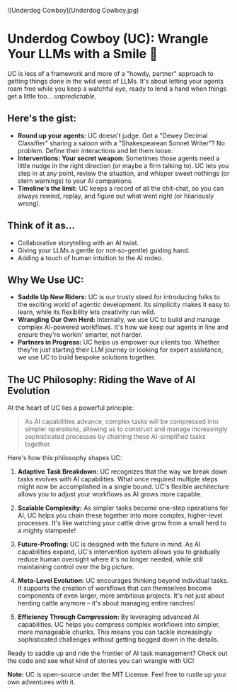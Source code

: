 
![Underdog Cowboy](Underdog Cowboy.jpg)

# Underdog Cowboy (UC): Wrangle Your LLMs with a Smile 🤠

UC is less of a framework and more of a "howdy, partner" approach to getting things done in the wild west of LLMs. It's about letting your agents roam free while you keep a watchful eye, ready to lend a hand when things get a little too... *unpredictable*.

## Here's the gist:

* **Round up your agents:** UC doesn't judge. Got a "Dewey Decimal Classifier" sharing a saloon with a "Shakespearean Sonnet Writer"? No problem. Define their interactions and let them loose.
* **Interventions: Your secret weapon:** Sometimes those agents need a little nudge in the right direction (or maybe a firm talking to). UC lets you step in at any point, review the situation, and whisper sweet nothings (or stern warnings) to your AI companions.
* **Timeline's the limit:** UC keeps a record of all the chit-chat, so you can always rewind, replay, and figure out what went right (or hilariously wrong).

## Think of it as...

* Collaborative storytelling with an AI twist.
* Giving your LLMs a gentle (or not-so-gentle) guiding hand.
* Adding a touch of human intuition to the AI rodeo.

## Why We Use UC:

* **Saddle Up New Riders:** UC is our trusty steed for introducing folks to the exciting world of agentic development. Its simplicity makes it easy to learn, while its flexibility lets creativity run wild.
* **Wrangling Our Own Herd:** Internally, we use UC to build and manage complex AI-powered workflows. It's how we keep our agents in line and ensure they're workin' smarter, not harder.
* **Partners in Progress:** UC helps us empower our clients too. Whether they're just starting their LLM journey or looking for expert assistance, we use UC to build bespoke solutions together.

## The UC Philosophy: Riding the Wave of AI Evolution

At the heart of UC lies a powerful principle:

> As AI capabilities advance, complex tasks will be compressed into simpler operations, allowing us to construct and manage increasingly sophisticated processes by chaining these AI-simplified tasks together.

Here's how this philosophy shapes UC:

1. **Adaptive Task Breakdown:** UC recognizes that the way we break down tasks evolves with AI capabilities. What once required multiple steps might now be accomplished in a single bound. UC's flexible architecture allows you to adjust your workflows as AI grows more capable.

2. **Scalable Complexity:** As simpler tasks become one-step operations for AI, UC helps you chain these together into more complex, higher-level processes. It's like watching your cattle drive grow from a small herd to a mighty stampede!

3. **Future-Proofing:** UC is designed with the future in mind. As AI capabilities expand, UC's intervention system allows you to gradually reduce human oversight where it's no longer needed, while still maintaining control over the big picture.

4. **Meta-Level Evolution:** UC encourages thinking beyond individual tasks. It supports the creation of workflows that can themselves become components of even larger, more ambitious projects. It's not just about herding cattle anymore – it's about managing entire ranches!

5. **Efficiency Through Compression:** By leveraging advanced AI capabilities, UC helps you compress complex workflows into simpler, more manageable chunks. This means you can tackle increasingly sophisticated challenges without getting bogged down in the details.

Ready to saddle up and ride the frontier of AI task management? Check out the code and see what kind of stories you can wrangle with UC!

**Note:** UC is open-source under the MIT License. Feel free to rustle up your own adventures with it.
